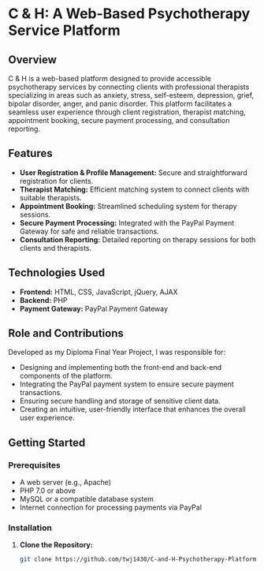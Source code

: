 # C & H: A Web-Based Psychotherapy Service Platform

## Overview
C & H is a web-based platform designed to provide accessible psychotherapy services by connecting clients with professional therapists specializing in areas such as anxiety, stress, self-esteem, depression, grief, bipolar disorder, anger, and panic disorder. This platform facilitates a seamless user experience through client registration, therapist matching, appointment booking, secure payment processing, and consultation reporting.

## Features
- **User Registration & Profile Management:** Secure and straightforward registration for clients.
- **Therapist Matching:** Efficient matching system to connect clients with suitable therapists.
- **Appointment Booking:** Streamlined scheduling system for therapy sessions.
- **Secure Payment Processing:** Integrated with the PayPal Payment Gateway for safe and reliable transactions.
- **Consultation Reporting:** Detailed reporting on therapy sessions for both clients and therapists.

## Technologies Used
- **Frontend:** HTML, CSS, JavaScript, jQuery, AJAX
- **Backend:** PHP
- **Payment Gateway:** PayPal Payment Gateway

## Role and Contributions
Developed as my Diploma Final Year Project, I was responsible for:
- Designing and implementing both the front-end and back-end components of the platform.
- Integrating the PayPal payment system to ensure secure payment transactions.
- Ensuring secure handling and storage of sensitive client data.
- Creating an intuitive, user-friendly interface that enhances the overall user experience.

## Getting Started

### Prerequisites
- A web server (e.g., Apache)
- PHP 7.0 or above
- MySQL or a compatible database system
- Internet connection for processing payments via PayPal

### Installation
1. **Clone the Repository:**
   ```bash
   git clone https://github.com/twj1430/C-and-H-Psychotherapy-Platform.git
